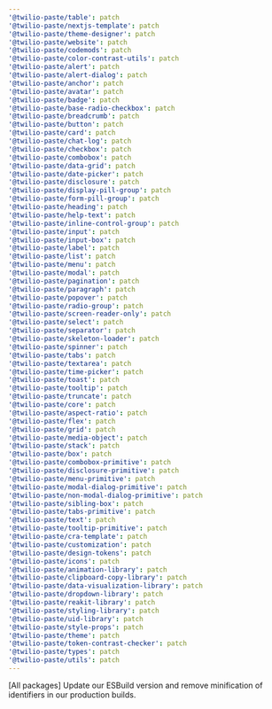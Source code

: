 ```yaml
---
'@twilio-paste/table': patch
'@twilio-paste/nextjs-template': patch
'@twilio-paste/theme-designer': patch
'@twilio-paste/website': patch
'@twilio-paste/codemods': patch
'@twilio-paste/color-contrast-utils': patch
'@twilio-paste/alert': patch
'@twilio-paste/alert-dialog': patch
'@twilio-paste/anchor': patch
'@twilio-paste/avatar': patch
'@twilio-paste/badge': patch
'@twilio-paste/base-radio-checkbox': patch
'@twilio-paste/breadcrumb': patch
'@twilio-paste/button': patch
'@twilio-paste/card': patch
'@twilio-paste/chat-log': patch
'@twilio-paste/checkbox': patch
'@twilio-paste/combobox': patch
'@twilio-paste/data-grid': patch
'@twilio-paste/date-picker': patch
'@twilio-paste/disclosure': patch
'@twilio-paste/display-pill-group': patch
'@twilio-paste/form-pill-group': patch
'@twilio-paste/heading': patch
'@twilio-paste/help-text': patch
'@twilio-paste/inline-control-group': patch
'@twilio-paste/input': patch
'@twilio-paste/input-box': patch
'@twilio-paste/label': patch
'@twilio-paste/list': patch
'@twilio-paste/menu': patch
'@twilio-paste/modal': patch
'@twilio-paste/pagination': patch
'@twilio-paste/paragraph': patch
'@twilio-paste/popover': patch
'@twilio-paste/radio-group': patch
'@twilio-paste/screen-reader-only': patch
'@twilio-paste/select': patch
'@twilio-paste/separator': patch
'@twilio-paste/skeleton-loader': patch
'@twilio-paste/spinner': patch
'@twilio-paste/tabs': patch
'@twilio-paste/textarea': patch
'@twilio-paste/time-picker': patch
'@twilio-paste/toast': patch
'@twilio-paste/tooltip': patch
'@twilio-paste/truncate': patch
'@twilio-paste/core': patch
'@twilio-paste/aspect-ratio': patch
'@twilio-paste/flex': patch
'@twilio-paste/grid': patch
'@twilio-paste/media-object': patch
'@twilio-paste/stack': patch
'@twilio-paste/box': patch
'@twilio-paste/combobox-primitive': patch
'@twilio-paste/disclosure-primitive': patch
'@twilio-paste/menu-primitive': patch
'@twilio-paste/modal-dialog-primitive': patch
'@twilio-paste/non-modal-dialog-primitive': patch
'@twilio-paste/sibling-box': patch
'@twilio-paste/tabs-primitive': patch
'@twilio-paste/text': patch
'@twilio-paste/tooltip-primitive': patch
'@twilio-paste/cra-template': patch
'@twilio-paste/customization': patch
'@twilio-paste/design-tokens': patch
'@twilio-paste/icons': patch
'@twilio-paste/animation-library': patch
'@twilio-paste/clipboard-copy-library': patch
'@twilio-paste/data-visualization-library': patch
'@twilio-paste/dropdown-library': patch
'@twilio-paste/reakit-library': patch
'@twilio-paste/styling-library': patch
'@twilio-paste/uid-library': patch
'@twilio-paste/style-props': patch
'@twilio-paste/theme': patch
'@twilio-paste/token-contrast-checker': patch
'@twilio-paste/types': patch
'@twilio-paste/utils': patch
---
```


[All packages] Update our ESBuild version and remove minification of identifiers in our production builds.
